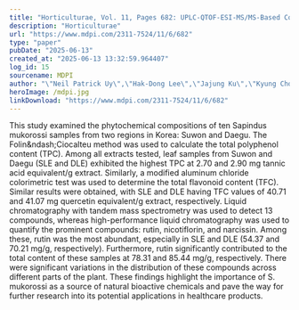 ```yaml
---
title: "Horticulturae, Vol. 11, Pages 682: UPLC-QTOF-ESI-MS/MS-Based Comparative Study of Phytochemicals in Sapindus mukorossi"
description: "Horticulturae"
url: "https://www.mdpi.com/2311-7524/11/6/682"
type: "paper"
pubDate: "2025-06-13"
created_at: "2025-06-13 13:32:59.964407"
log_id: 15
sourcename: MDPI
author: "\"Neil Patrick Uy\",\"Hak-Dong Lee\",\"Jajung Ku\",\"Kyung Choi\",\"Sanghyun Lee\""
heroImage: /mdpi.jpg
linkDownload: "https://www.mdpi.com/2311-7524/11/6/682"
---
```


This study examined the phytochemical compositions of ten Sapindus mukorossi samples from two regions in Korea: Suwon and Daegu. The Folin&amp;ndash;Ciocalteu method was used to calculate the total polyphenol content (TPC). Among all extracts tested, leaf samples from Suwon and Daegu (SLE and DLE) exhibited the highest TPC at 2.70 and 2.90 mg tannic acid equivalent/g extract. Similarly, a modified aluminum chloride colorimetric test was used to determine the total flavonoid content (TFC). Similar results were obtained, with SLE and DLE having TFC values of 40.71 and 41.07 mg quercetin equivalent/g extract, respectively. Liquid chromatography with tandem mass spectrometry was used to detect 13 compounds, whereas high-performance liquid chromatography was used to quantify the prominent compounds: rutin, nicotiflorin, and narcissin. Among these, rutin was the most abundant, especially in SLE and DLE (54.37 and 70.21 mg/g, respectively). Furthermore, rutin significantly contributed to the total content of these samples at 78.31 and 85.44 mg/g, respectively. There were significant variations in the distribution of these compounds across different parts of the plant. These findings highlight the importance of S. mukorossi as a source of natural bioactive chemicals and pave the way for further research into its potential applications in healthcare products.
